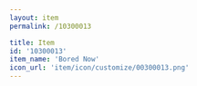 ```yaml
---
layout: item
permalink: /10300013

title: Item
id: '10300013'
item_name: 'Bored Now'
icon_url: 'item/icon/customize/00300013.png'
---
```

